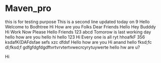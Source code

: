 # Maven_pro
this is for testing purpose
This is a second line updated today on 9
Hello Welcome to Bodhtree
Hi How are you Folks
Dear Friends
Hello
Hey Budddy
Hi
Work Now Please
Hello Friends
123
abcd
Tomorow is last working day
hello how are you
hello
hi
hello 123
Hi Every one is all ryt
hhoafkF
356
ksdafK{DAFdsfae sefs 
xzc
dfdsf
Hello how are you
Hi anand
hello
fksd;fc
dl;fksd;f
gdfgfdgfdgdftvrtvrvtertvwecrcyrytuywerte
hello hw are u?

Hi
